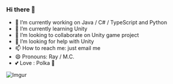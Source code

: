 ### Hi there 👋

- 🔭 I’m currently working on Java / C# / TypeScript and Python
- 🌱 I’m currently learning Unity
- 👯 I’m looking to collaborate on Unity game project
- 🤔 I’m looking for help with Unity
- 📫 How to reach me: just email me
- 😄 Pronouns:  Ray / M.C.
- 💕 Love : Polka 🎪

![Imgur](https://i.imgur.com/2xC8fKy.jpg)

